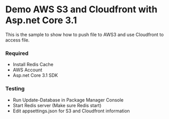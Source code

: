 # Demo AWS S3 and Cloudfront with Asp.net Core 3.1

This is the sample to show how to push file to AWS3 and use Cloudfront to access file.

### Required

 - Install Redis Cache
 - AWS Account
 - Asp.net Core 3.1 SDK
  
### Testing

 - Run Update-Database in Package Manager Console
 - Start Redis server (Make sure Redis start)
 - Edit appsettings.json for S3 and Cloudfront information
